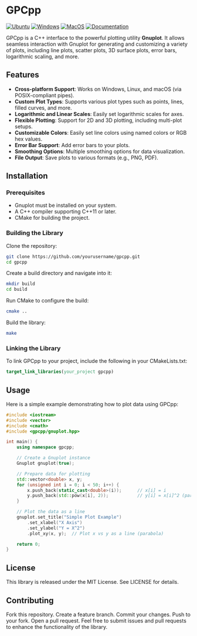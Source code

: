 # GPCpp

[![Ubuntu](https://github.com/Galfurian/gpcpp/actions/workflows/ubuntu.yml/badge.svg)](https://github.com/Galfurian/gpcpp/actions/workflows/ubuntu.yml)
[![Windows](https://github.com/Galfurian/gpcpp/actions/workflows/windows.yml/badge.svg)](https://github.com/Galfurian/gpcpp/actions/workflows/windows.yml)
[![MacOS](https://github.com/Galfurian/gpcpp/actions/workflows/macos.yml/badge.svg)](https://github.com/Galfurian/gpcpp/actions/workflows/macos.yml)
[![Documentation](https://github.com/Galfurian/gpcpp/actions/workflows/documentation.yml/badge.svg)](https://github.com/Galfurian/gpcpp/actions/workflows/documentation.yml)

GPCpp is a C++ interface to the powerful plotting utility **Gnuplot**. It allows seamless interaction with Gnuplot for generating and customizing a variety of plots, including line plots, scatter plots, 3D surface plots, error bars, logarithmic scaling, and more.

## Features

- **Cross-platform Support**: Works on Windows, Linux, and macOS (via POSIX-compliant pipes).
- **Custom Plot Types**: Supports various plot types such as points, lines, filled curves, and more.
- **Logarithmic and Linear Scales**: Easily set logarithmic scales for axes.
- **Flexible Plotting**: Support for 2D and 3D plotting, including multi-plot setups.
- **Customizable Colors**: Easily set line colors using named colors or RGB hex values.
- **Error Bar Support**: Add error bars to your plots.
- **Smoothing Options**: Multiple smoothing options for data visualization.
- **File Output**: Save plots to various formats (e.g., PNG, PDF).

## Installation

### Prerequisites

- Gnuplot must be installed on your system.
- A C++ compiler supporting C++11 or later.
- CMake for building the project.

### Building the Library

Clone the repository:

```bash
git clone https://github.com/yourusername/gpcpp.git
cd gpcpp
```

Create a build directory and navigate into it:

```bash
mkdir build
cd build
```

Run CMake to configure the build:

```bash
cmake ..
```

Build the library:

```bash
make
```

### Linking the Library

To link GPCpp to your project, include the following in your CMakeLists.txt:

```cmake
target_link_libraries(your_project gpcpp)
```

## Usage

Here is a simple example demonstrating how to plot data using GPCpp:

```cpp
#include <iostream>
#include <vector>
#include <cmath>
#include <gpcpp/gnuplot.hpp>

int main() {
    using namespace gpcpp;

    // Create a Gnuplot instance
    Gnuplot gnuplot(true);

    // Prepare data for plotting
    std::vector<double> x, y;
    for (unsigned int i = 0; i < 50; i++) {
        x.push_back(static_cast<double>(i));      // x[i] = i
        y.push_back(std::pow(x[i], 2));           // y[i] = x[i]^2 (parabola)
    }

    // Plot the data as a line
    gnuplot.set_title("Simple Plot Example")
        .set_xlabel("X Axis")
        .set_ylabel("Y = X^2")
        .plot_xy(x, y);  // Plot x vs y as a line (parabola)

    return 0;
}
```

## License

This library is released under the MIT License. See LICENSE for details.

## Contributing

Fork this repository.
Create a feature branch.
Commit your changes.
Push to your fork.
Open a pull request.
Feel free to submit issues and pull requests to enhance the functionality of the library.
